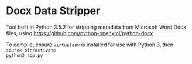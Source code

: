 # Docx Data Stripper

Tool built in Python 3.5.2 for stripping metadata from Microsoft Word Docx files, using https://github.com/python-openxml/python-docx

To compile, ensure `virtualenv` is installed for use with Python 3, then <br />
`source bin/activate` <br />
`python3 app.py`
